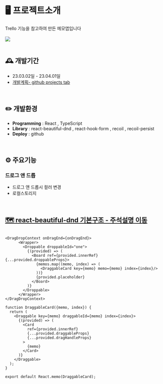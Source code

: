 # 🖥️ 프로젝트소개
Trello 기능을 참고하여 만든 메모앱입니다
<br>
<br>
<img src="https://github.com/beom-jun-kim/memo-app/assets/84590988/e3af6ac4-abb8-4966-b658-6db420a2a267">
<br>
<br>

## 🕰️ 개발기간
* 23.03.02일 - 23.04.01일
* <a href="https://github.com/users/beom-jun-kim/projects/4">개발계획- github projects tab</a>
<br>

## ✏️ 개발환경
- **Programming** : React , TypeScript
- **Library** : react-beautiful-dnd , react-hook-form , recoil , recoil-persist
- **Deploy** : github
<br>

## ⚙️ 주요기능

### 드로그 앤 드롭
- 드로그 앤 드롭시 컬러 변경
- 로컬스토리지
<br>

## <a href="https://blog.naver.com/rhrortpsxj12/223092587898">🗺️ react-beautiful-dnd 기본구조 - 주석설명 이동</a>
```import { DragDropContext, Droppable, DropResult } from "react-beautiful-dnd";

<DragDropContext onDragEnd={onDragEnd}>
      <Wrapper>
        <Droppable droppableId="one">
          {(provided) => (
            <Board ref={provided.innerRef} {...provided.droppableProps}>
              {memos.map((memo, index) => (
                <DraggableCard key={memo} memo={memo} index={index}/>
              ))}
              {provided.placeholder}
            </Board>
          )}
        </Droppable>
      </Wrapper>
</DragDropContext>

function DraggableCard({memo, index}) {
  return (
    <Draggable key={memo} draggableId={memo} index={index}>
      {(provided) => (
        <Card
          ref={provided.innerRef}
          {...provided.draggableProps}
          {...provided.dragHandleProps}
        >
          {memo}
        </Card>
      )}
    </Draggable>
  );
}

export default React.memo(DraggableCard);
